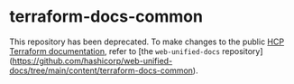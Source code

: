 # terraform-docs-common

This repository has been deprecated. To make changes to the public [HCP Terraform documentation](developer.hashicorp.com/terraform/cloud-docs), refer to [the `web-unified-docs` repository]
(https://github.com/hashicorp/web-unified-docs/tree/main/content/terraform-docs-common).
